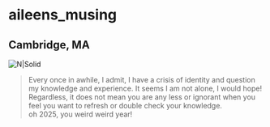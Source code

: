 
# aileens_musing
## Cambridge, MA

![N|Solid](https://ca.slack-edge.com/T0495HV8H-U01AM69UW3E-ae635702c574-72)

> Every once in awhile, I admit, I have a crisis of identity and question my knowledge and experience.  It seems I am not alone, I would hope!  Regardless, it does not mean you are any less or ignorant when you feel you want to refresh or double check your knowledge.  
> oh 2025, you weird weird year!


###### 